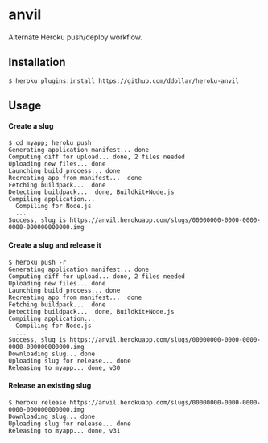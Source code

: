 # anvil

Alternate Heroku push/deploy workflow.

## Installation

    $ heroku plugins:install https://github.com/ddollar/heroku-anvil

## Usage

#### Create a slug

	$ cd myapp; heroku push
	Generating application manifest... done
	Computing diff for upload... done, 2 files needed
	Uploading new files... done
	Launching build process... done  
	Recreating app from manifest...  done  
	Fetching buildpack...  done  
	Detecting buildpack...  done, Buildkit+Node.js  
	Compiling application...
	  Compiling for Node.js
	  ...
	Success, slug is https://anvil.herokuapp.com/slugs/00000000-0000-0000-0000-000000000000.img

#### Create a slug and release it

	$ heroku push -r
	Generating application manifest... done
	Computing diff for upload... done, 2 files needed
	Uploading new files... done
	Launching build process... done  
	Recreating app from manifest...  done  
	Fetching buildpack...  done  
	Detecting buildpack...  done, Buildkit+Node.js  
	Compiling application...
	  Compiling for Node.js
	  ...
	Success, slug is https://anvil.herokuapp.com/slugs/00000000-0000-0000-0000-000000000000.img
	Downloading slug... done
	Uploading slug for release... done
	Releasing to myapp... done, v30

#### Release an existing slug

	$ heroku release https://anvil.herokuapp.com/slugs/00000000-0000-0000-0000-000000000000.img
	Downloading slug... done
	Uploading slug for release... done
	Releasing to myapp... done, v31
